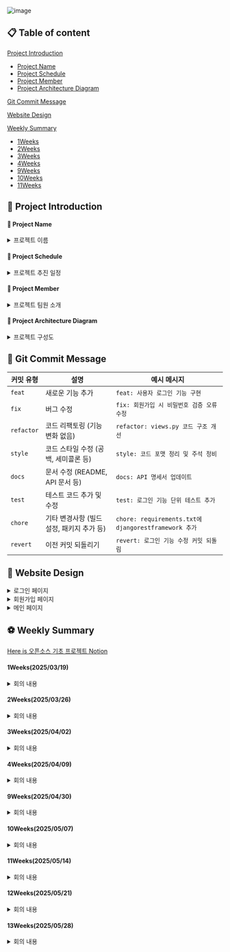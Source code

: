 ![image](https://github.com/user-attachments/assets/cb10886e-0a44-4e45-96bd-0429755bd7a0)

## 📋 Table of content

[Project Introduction](https://github.com/SEOYUNJE/CBNU-Matching-System/blob/main/README.md#-project-Introduction)
  - [Project Name](https://github.com/SEOYUNJE/CBNU-Matching-System/blob/main/README.md#-project-name)
  - [Project Schedule](https://github.com/SEOYUNJE/CBNU-Matching-System/blob/main/README.md#-project-schedule)
  - [Project Member](https://github.com/SEOYUNJE/CBNU-Matching-System/blob/main/README.md#-project-member)
  - [Project Architecture Diagram](https://github.com/SEOYUNJE/CBNU-Matching-System/blob/main/README.md#-project-architecture-diagram)

[Git Commit Message](https://github.com/SEOYUNJE/CBNU-Matching-System/blob/main/README.md#-git-commit-message)

[Website Design](https://github.com/SEOYUNJE/CBNU-Matching-System/blob/main/README.md#-website-design)
    
[Weekly Summary](https://github.com/SEOYUNJE/CBNU-Matching-System/blob/main/README.md#-weekly-Summary)
  - [1Weeks](https://github.com/SEOYUNJE/CBNU-Matching-System/blob/main/README.md#1weeks20250319)
  - [2Weeks](https://github.com/SEOYUNJE/CBNU-Matching-System/blob/main/README.md#2weeks20250326)
  - [3Weeks](https://github.com/SEOYUNJE/CBNU-Matching-System/blob/main/README.md#3weeks20250402)
  - [4Weeks](https://github.com/SEOYUNJE/CBNU-Matching-System/blob/main/README.md#4weeks20250409)
  - [9Weeks](https://github.com/SEOYUNJE/CBNU-Matching-System/blob/main/README.md#9weeks20250430)
  - [10Weeks](https://github.com/SEOYUNJE/CBNU-Matching-System/blob/main/README.md#10weeks20250507)
  - [11Weeks](https://github.com/SEOYUNJE/CBNU-Matching-System/blob/main/README.md#10weeks20250514)


## 🏀 Project Introduction

#### 📌 Project Name
<details> 
<summary>프로젝트 이름</summary>
<br>

=> `CBNU Matching System`(충북대 매칭 시스템 앱)

- 충북대학교 매칭 시스템은 재학생들이 보다 풍요롭고 의미 있는 대학생활을 영위할 수 있도록 돕기 위해 개발된 교내 소셜 매칭 플랫폼입니다.
이 앱은 학생들 간의 자연스러운 만남을 유도하며, 식사, 운동, 게임 등 다양한 일상 활동을 함께할 인연을 손쉽게 찾을 수 있도록 설계되었습니다.

</details>

#### 📌 Project Schedule
<details> 
<summary>프로젝트 추진 일정</summary>
<br>

![image](https://github.com/user-attachments/assets/70aec225-f62e-4a87-9b82-895871979d1e)
</details>

#### 📌 Project Member
<details> 
<summary>프로젝트 팀원 소개</summary>
<br>

|  역할  |  성명  |   학번  |  프로젝트 내 맡은 역할  |  GitHub-계정    |
|--------|--------|---------|------------------------|----------------|
|  팀장  |  서윤제 | 2020028034 |   BackEnd           |   https://github.com/SEOYUNJE |
|  팀원  |  조인흠 | 2024042067 |   BackEnd                |   https://github.com/ChoInHeum  |
|  팀원  |  오주노 | 2024042027 |   BackEnd                |   https://github.com/ojunoo  |
|  팀원  |  조예지 | 2023078083 |   FrontEnd & UI Design   |   https://github.com/yejxjj |
|  팀원  |  최은재 | 2023078086 |   FrontEnd & UI Design   |   https://github.com/si-mong  |
</details>

#### 📌 Project Architecture Diagram
<details> 
<summary>프로젝트 구성도</summary>
<br>
  
![프로그램 구성도](https://github.com/user-attachments/assets/e2d49b01-80c1-4a27-982f-2b658e9af8d9)

</details>

## 📢 Git Commit Message

| 커밋 유형      | 설명                        | 예시 메시지                                            |
| ---------- | ------------------------- | ------------------------------------------------- |
| `feat`     | 새로운 기능 추가                 | `feat: 사용자 로그인 기능 구현`                             |
| `fix`      | 버그 수정                     | `fix: 회원가입 시 비밀번호 검증 오류 수정`                       |
| `refactor` | 코드 리팩토링 (기능 변화 없음)        | `refactor: views.py 코드 구조 개선`                     |
| `style`    | 코드 스타일 수정 (공백, 세미콜론 등)    | `style: 코드 포맷 정리 및 주석 정비`                         |
| `docs`     | 문서 수정 (README, API 문서 등)  | `docs: API 명세서 업데이트`                              |
| `test`     | 테스트 코드 추가 및 수정            | `test: 로그인 기능 단위 테스트 추가`                          |
| `chore`    | 기타 변경사항 (빌드 설정, 패키지 추가 등) | `chore: requirements.txt에 djangorestframework 추가` |
| `revert`   | 이전 커밋 되돌리기                | `revert: 로그인 기능 수정 커밋 되돌림`                        |

</details>

## 📢 Website Design

<details> 
<summary> 로그인 페이지 </summary>
<br>
<img src="https://github.com/user-attachments/assets/c0e652d8-3721-4f7f-8e3f-e8990212868b" width="600"/>
</details>

<details> 
<summary> 회원가입 페이지 </summary>
<br>
<img src="https://github.com/user-attachments/assets/bead7971-616e-4fa6-b390-fd225cc5f3f6" width="600/">

</details>

<details> 
<summary> 메인 페이지 </summary>
<br>
<img src="https://github.com/user-attachments/assets/851cd3a4-4f96-44d4-9a14-ebb0527c4aa8" width="600/">
</details>



## ⚽ Weekly Summary

[Here is 오픈소스 기초 프로젝트 Notion](https://www.notion.so/1b4ee048c98f80bdbabee8e7aa3b08e4)

#### 1Weeks(2025/03/19)

<details> 
<summary> 회의 내용 </summary>
<br>

- 회의 주제: 프로젝트명 및 프로젝트 주제 선정

- 회의 결정 사항
  - Frontend FrameWork는 React로 진행하기
  - Backend FrameWork는 Django로 진행하기
  - Design는 Figma로 진행하기
  - 주마다 역할별 스터디 모임 진행하기

</details>
 
#### 2Weeks(2025/03/26)

<details> 
<summary> 회의 내용 </summary>
<br>

- 회의 주제: 최종 프로젝트 주제 결정 및 프로그램 기능 설계

- 회의 결정 사항
  - 최종 프로젝트 주제:
    
    ✨ <어린이집 커뮤니티 사이트>

    => **`관리자 페이지/ 클라이언트 페이지`**
    
    => **`회원가입 기능`**
    
    => **`인증 기능`**
    
    => **`출석/결석/무단 체크 기능`**
    
    => **`식단 알림표 기능`**
    
    => **`가정통신문 알림 기능`**
    
    => **`어린이집 평점 기능`**         
    
  - Python 버전 & Node.js 버전 통일 시키기
    
    => `Python: 3.13.2`
    
    => `Node.js: 22.14.0`

</details>

  
 #### 3Weeks(2025/04/02)


 <details> 
<summary> 회의 내용 </summary>
<br>

- 회의 주제: 충북대 매칭 시스템 핵심 기능 목록 작성

- 회의 결정 사항
  - 프로젝트 <충북대 매칭 시스템> 핵심 기능 선정 및 정의
  - 웹사이트로 프로젝트 구현
  - Front-End: 스토리보드 기획 및 작성 시작
  - Back-End: 방 생성 및 채팅 기능을 포함한 앱 구조 설계 시작 

</details>

#### 4Weeks(2025/04/09)


 <details> 
<summary> 회의 내용 </summary>
<br>

- 회의 주제: 충북대 매칭 시스템 세부 기능 및 타켓팅 구체화

- 회의 결정 사항
  - 충북대학교 매칭시스템 주요 고객층 설정
  - 로그인/회원가입 기능 변경: 전화번호 인증 -> 아이디/비밀번호 인증
  - FrontEnd: Figma를 활용하여 Moit 메인 페이지 UI/UX 디자인 기획 및 설계
  - BackEnd: 마스터 노드에서 Active Branch 생성 이후, 각 담당 앱 기능별로 개발 분담 및 구현 진행

</details>

#### 9Weeks(2025/04/30)


 <details> 
<summary> 회의 내용 </summary>
<br>

1. Front-End: 스타일 가이드 작성 시작
2. Back-End: Django스터디 마무리 후 기본 API 개발 착수

</details>

#### 10Weeks(2025/05/07)


 <details> 
<summary> 회의 내용 </summary>
<br>


- [main branch] 참고용 메인/서브 디자인 css/html 업로드

- [dev branch] create and register “Message” model in chat app

- [dev branch] create and register “profile” model in account app

- [dev branch] create signup.html in accout app

</details>


#### 11Weeks(2025/05/14)


 <details> 
<summary> 회의 내용 </summary>
<br>


 - User 생성 시 Profile Model 1대1 자동 생성으로 데이터베이스 설계
 
 - Profile 생성 시 Profile 이미지 추가(선택 안할 시 Default 사진 중 임의로 배정) 

 -  Django View Page 작성 시 Forms.py를 통해 유효성 검사 진행하기

 -  모임 생성 시 최대 인원은 8명으로 제한

 - 로그인 Page 내 비밀번호 찾기 -> 비밀번호 재설정으로 변경 

</details>

#### 12Weeks(2025/05/21)


 <details> 
<summary> 회의 내용 </summary>
<br>

</details>

#### 13Weeks(2025/05/28)


 <details> 
<summary> 회의 내용 </summary>
<br>

신고기능에 관련해서 회의를 나눔

   의견 정리
   1. 포괄적인 신고 방식
    - 사용자가 신고 폼을 작성하면 관리자가 수작업으로 처리
   3. 욕설 전용 신고 방식
    - 악용 가능성이 높음
   5. 당근마켓식 온도 하락 방식
    - 신고 제도 대신 온도(평판 점수)를 일정량 차감
    - 최초 온도를 100점으로 설정해서 차감해나감
  
  최종 결론
  - 온도를 100점으로 설정하고, 다른 사용자가 평가할때마다 차감해나가는 방식 채택
  - 온도가 일정 이하가 되면 활동 제한이 생김
    

</details>

